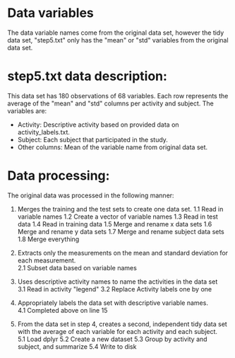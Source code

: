 Data variables
=================

The data variable names come from the original data set, however the tidy data set, "step5.txt" only has the "mean" or "std" variables from the original data set.

step5.txt data description:
=================

This data set has 180 observations of 68 variables. Each row represents the average of the "mean" and "std" columns per activity and subject. The variables are:

- Activity: Descriptive activity based on provided data on activity_labels.txt.
- Subject: Each subject that participated in the study.
- Other columns: Mean of the variable name from original data set.

Data processing:
=================

The original data was processed in the following manner:

 1. Merges the training and the test sets to create one data set. 
 1.1 Read in variable names
 1.2 Create a vector of variable names
 1.3 Read in test data
 1.4 Read in training data
 1.5 Merge and rename x data sets
 1.6 Merge and rename y data sets
 1.7 Merge and rename subject data sets
 1.8 Merge everything

 2. Extracts only the measurements on the mean and standard deviation for each measurement.                                                          
 2.1 Subset data based on variable names

 3. Uses descriptive activity names to name the activities in the data set  
 3.1 Read in activity "legend"
 3.2 Replace Activity labels one by one

 4. Appropriately labels the data set with descriptive variable names.      
 4.1 Completed above on line 15

 5. From the data set in step 4, creates a second, independent tidy data set with the average of each variable for each activity and each subject.  
 5.1 Load dplyr
 5.2 Create a new dataset 
 5.3 Group by activity and subject, and summarize
 5.4 Write to disk




